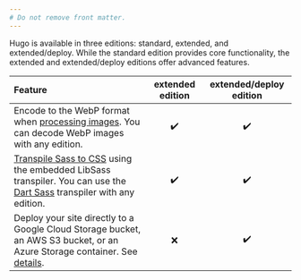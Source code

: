 ```yaml
---
# Do not remove front matter.
---
```


Hugo is available in three editions: standard, extended, and extended/deploy. While the standard edition provides core functionality, the extended and extended/deploy editions offer advanced features.

Feature|extended edition|extended/deploy edition
:--|:-:|:-:
Encode to the WebP format when [processing images]. You can decode WebP images with any edition.|:heavy_check_mark:|:heavy_check_mark:
[Transpile Sass to CSS] using the embedded LibSass transpiler. You can use the [Dart Sass] transpiler with any edition.|:heavy_check_mark:|:heavy_check_mark:
Deploy your site directly to a Google Cloud Storage bucket, an AWS S3 bucket, or an Azure Storage container. See [details].|:x:|:heavy_check_mark:

[dart sass]: /hugo-pipes/transpile-sass-to-css/#dart-sass
[processing images]: /content-management/image-processing/
[transpile sass to css]: /hugo-pipes/transpile-sass-to-css/
[details]: /hosting-and-deployment/hugo-deploy/
